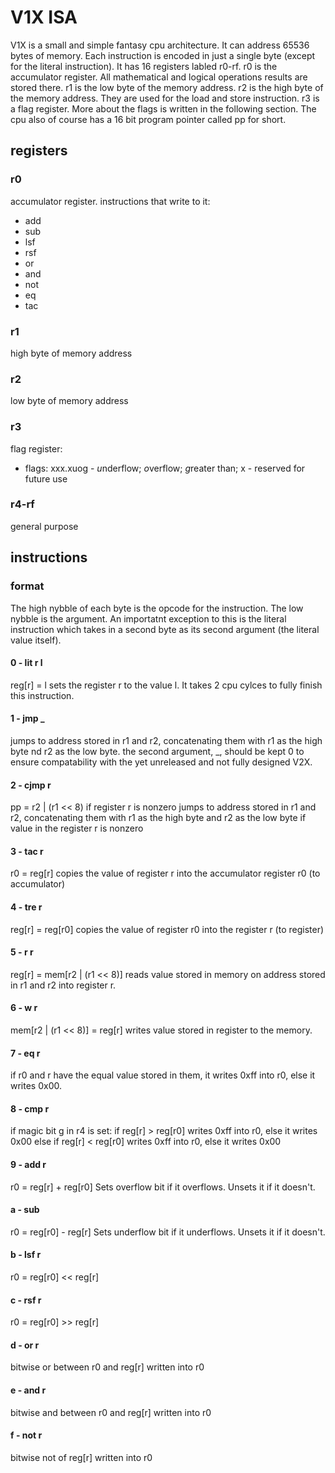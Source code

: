 # V1X ISA
V1X is a small and simple fantasy cpu architecture.
It can address 65536 bytes of memory. Each instruction
is encoded in just a single byte (except for the 
literal instruction). It has 16 registers labled r0-rf.
r0 is the accumulator register. All mathematical and 
logical operations results are stored there. r1 is the
low byte of the memory address. r2 is the high byte of 
the memory address. They are used for the load and store
instruction. r3 is a flag register. More about the flags 
is written in the following section. The cpu also of course
has a 16 bit program pointer called pp for short.

## registers
### r0
accumulator register.
instructions that write to it:
 - add
 - sub
 - lsf
 - rsf
 - or
 - and
 - not
 - eq
 - tac

### r1
high byte of memory address
### r2
low byte of memory address
### r3
flag register:
- flags: xxx.xuog - 
*u*nderflow; *o*verflow; *g*reater than; x - reserved for 
future use
### r4-rf
general purpose

## instructions
### format
The high nybble of each byte is the opcode for the instruction.
The low nybble is the argument. An importatnt exception to this
is the literal instruction which takes in a second byte as its
second argument (the literal value itself).

#### 0 - lit r l
reg[r] = l
sets the register r to the value l.
It takes 2 cpu cylces to fully finish this instruction.
#### 1 - jmp _
jumps to address stored in r1 and r2, concatenating them with r1 as 
the high byte nd r2 as the low byte.
the second argument, _, should be kept 0 to ensure compatability with 
the yet unreleased and not fully designed V2X.

#### 2 - cjmp r
pp = r2 | (r1 << 8) if register r is nonzero
jumps to address stored in r1 and r2, concatenating them with r1 as the 
high byte and r2 as the low byte if value in the register r is nonzero

#### 3 - tac r
r0 = reg[r]
copies the value of register r into the accumulator register r0 (to accumulator)

#### 4 - tre r
reg[r] = reg[r0]
copies the value of register r0 into the register r (to register)

#### 5 - r r
reg[r] = mem[r2 | (r1 << 8)]
reads value stored in memory on address stored in r1 and r2 into register r.

#### 6 - w r
mem[r2 | (r1 << 8)] = reg[r] 
writes value stored in register to the memory.

#### 7 - eq r
if r0 and r have the equal value stored in them, it writes 0xff into r0, else it writes 0x00.

#### 8 - cmp r
if magic bit g in r4 is set:
  if reg[r] > reg[r0] writes 0xff into r0, else it writes 0x00
else 
  if reg[r] < reg[r0] writes 0xff into r0, else it writes 0x00

#### 9 - add r
r0 = reg[r] + reg[r0]
Sets overflow bit if it overflows. Unsets it if it doesn't.

#### a - sub
r0 = reg[r0] - reg[r] 
Sets underflow bit if it underflows. Unsets it if it doesn't.

#### b - lsf r
r0 = reg[r0] << reg[r] 

#### c - rsf r
r0 = reg[r0] >> reg[r] 

#### d - or r
bitwise or between r0 and reg[r] written into r0

#### e - and r
bitwise and between r0 and reg[r] written into r0

#### f - not r
bitwise not of reg[r] written into r0

